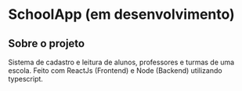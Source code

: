# SchoolApp (em desenvolvimento)

## Sobre o projeto

Sistema de cadastro e leitura de alunos, professores e turmas de uma escola.
Feito com ReactJs (Frontend) e Node (Backend) utilizando typescript.

